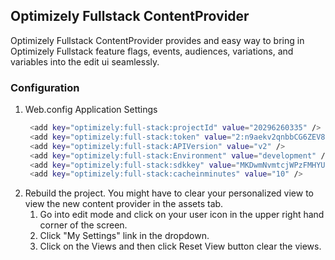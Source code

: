 ## Optimizely Fullstack ContentProvider

Optimizely Fullstack ContentProvider provides and easy way to bring in Optimizely Fullstack feature flags, events, audiences, variations, and variables into the edit ui seamlessly.

### Configuration

1. Web.config Application Settings
   ```sh
    <add key="optimizely:full-stack:projectId" value="20296260335" />
    <add key="optimizely:full-stack:token" value="2:n9aekv2qnbbCG6ZEV8iYYyiwE8pS20R_tZRMYutd3JZ8y8OIvYZg" />
    <add key="optimizely:full-stack:APIVersion" value="v2" />
    <add key="optimizely:full-stack:Environment" value="development" />
    <add key="optimizely:full-stack:sdkkey" value="MKDwmNvmtcjWPzFMHYUoS" />
    <add key="optimizely:full-stack:cacheinminutes" value="10" />
   ```
2. Rebuild the project.  You might have to clear your personalized view to view the new content provider in the assets tab. 
    1.  Go into edit mode and click on your user icon in the upper right hand corner of the screen.
    2.  Click "My Settings" link in the dropdown.
    3.  Click on the Views and then click Reset View button clear the views.